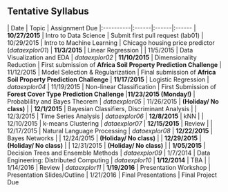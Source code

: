## Tentative Syllabus

| Date      | Topic | Assignment Due 
|:----------|:------|:------|:------
| **10/27/2015** | Intro to Data Science | Submit first pull request (lab01)
| 10/29/2015 | Intro to Machine Learning | Chicago housing price predictor (*dataexplor01*)
| **11/3/2015**  | Linear Regression | 
| 11/5/2015 | Data Visualization and EDA | *dataexplor02*
| **11/10/2015**  | Dimensionality Reduction | First submission of **Africa Soil Property Prediction Challenge**
| 11/12/2015 | Model Selection & Regularization | Final submission of **Africa Soil Property Prediction Challenge**
| **11/17/2015** | Logistic Regression | *dataexplor04*
| 11/19/2015 | Non-linear Classification | First Submission of **Forest Cover Type Prediction Challenge**
|**11/23/2015 (Monday!)** | Probablility and Bayes Theorem | *dataexplor05*
| 11/26/2015  | **(Holiday/ No class)** |
| **12/1/2015** | Bayesian Classifiers, Discriminant Analysis | 
| 12/3/2015  | Time Series Analysis | *dataexplor06*
| **12/8/2015** | kNN | 
| 12/10/2015 | k-means Clustering | *dataexplor07*
| **12/15/2015** | Review | 
| 12/17/2015 | Natural Language Processing | *dataexplor08*
| **12/22/2015** | Bayes Networks |
| 12/24/2015 | **(Holiday/ No class)** |
| **12/29/2015** | **(Holiday/ No class)** |
| 12/31/2015 | **(Holiday/ No class)** |
| **1/05/2015** | Decision Trees and Ensemble Methods | *dataexplor09*
| 1/7/2014 | Data Engineering: Distributed Computing | *dataexplor10*
| **1/12/2014**  | TBA | 
| 1/14/2016  | Review | *dataexplor11*
| **1/19/2016**  | Presentation Workshop | Presentation Slides/Outline
| 1/21/2016 | Final Presentations | Final Project Due
